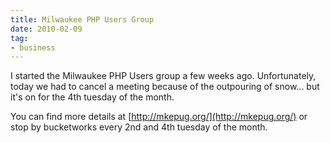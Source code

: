 ```yaml
---
title: Milwaukee PHP Users Group
date: 2010-02-09
tag:
- business
---
```

I started the Milwaukee PHP Users group a few weeks ago.  Unfortunately, today we had to cancel a meeting because of the outpouring of snow... but it's on for the 4th tuesday of the month.

<!--more-->

You can find more details at [http://mkepug.org/](http://mkepug.org/) or stop by bucketworks every 2nd and 4th tuesday of the month.
